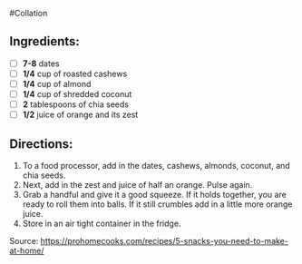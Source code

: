 #Collation

## Ingredients:
- [ ] **7-8** dates
- [ ] **1/4** cup of roasted cashews
- [ ] **1/4** cup of almond
- [ ] **1/4** cup of shredded coconut
- [ ] **2** tablespoons of chia seeds
- [ ] **1/2** juice of orange and its zest

## Directions:
1. To a food processor, add in the dates, cashews, almonds, coconut, and chia seeds.
2. Next, add in the zest and juice of half an orange. Pulse again.
3. Grab a handful and give it a good squeeze. If it holds together, you are ready to roll them into balls. If it still crumbles add in a little more orange juice.
4. Store in an air tight container in the fridge.

Source: https://prohomecooks.com/recipes/5-snacks-you-need-to-make-at-home/